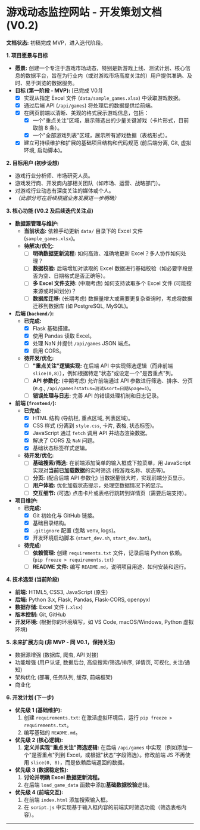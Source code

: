 # 游戏动态监控网站 - 开发策划文档 (V0.2)

**文档状态:** 初稿完成 MVP，进入迭代阶段。

**1. 项目愿景与目标**

*   **愿景:** 创建一个专注于游戏市场动态，特别是新游戏上线、测试计划、核心信息的数据平台，旨在为行业内（或对游戏市场高度关注的）用户提供准确、及时、易于浏览的数据服务。
*   **目标 (第一阶段 - MVP):** [已完成 V0.1]
    *   [X] 实现从指定 Excel 文件 (`data/sample_games.xlsx`) 中读取游戏数据。
    *   [X] 通过后端 API (`/api/games`) 将处理后的数据提供给前端。
    *   [X] 在网页前端以清晰、美观的格式展示游戏信息，包括：
        *   [X] 一个"重点关注"区域，展示筛选出的少量关键游戏（卡片形式，目前取前 8 条）。
        *   [X] 一个"全部游戏列表"区域，展示所有游戏数据（表格形式）。
    *   [X] 建立可持续维护和扩展的基础项目结构和代码规范 (前后端分离, Git, 虚拟环境, 启动脚本)。

**2. 目标用户 (初步设想)**

*   游戏行业分析师、市场研究人员。
*   游戏发行商、开发商内部相关团队（如市场、运营、战略部门）。
*   对游戏行业动态有深度关注的媒体或个人。
*   *（此部分可在后续根据业务发展进一步明确）*

**3. 核心功能 (V0.2 及后续迭代关注点)**

*   **数据源管理与维护:**
    *   **当前状态:** 依赖手动更新 `data/` 目录下的 Excel 文件 (`sample_games.xlsx`)。
    *   **待解决/优化:**
        *   [ ] **明确数据更新流程:** 如何高效、准确地更新 Excel？多人协作如何处理？
        *   [ ] **数据校验:** 后端增加对读取的 Excel 数据进行基础校验（如必要字段是否为空、日期格式是否正确等）。
        *   [ ] **多 Excel 文件支持:** (中期考虑) 如何支持读取多个 Excel 文件 (可能按来源或时间划分)？
        *   [ ] **数据库迁移:** (长期考虑) 数据量增大或需要更复杂查询时，考虑将数据迁移到数据库 (如 PostgreSQL, MySQL)。
*   **后端 (`backend/`):**
    *   **已完成:**
        *   [X] Flask 基础搭建。
        *   [X] 使用 Pandas 读取 Excel。
        *   [X] 处理 NaN 并提供 `/api/games` JSON 端点。
        *   [X] 启用 CORS。
    *   **待开发/优化:**
        *   [ ] **"重点关注"逻辑实现:** 在后端 API 中实现筛选逻辑（而非前端 `slice(0,8)`），例如根据特定"状态"或设定一个"是否重点"列。
        *   [ ] **API 参数化:** (中期考虑) 允许前端通过 API 参数进行筛选、排序、分页 (e.g., `/api/games?status=测试&sort=日期&page=1`)。
        *   [ ] **错误处理与日志:** 完善 API 的错误处理机制和日志记录。
*   **前端 (`frontend/`):**
    *   **已完成:**
        *   [X] HTML 结构 (导航栏, 重点区域, 列表区域)。
        *   [X] CSS 样式 (分离到 `style.css`, 卡片, 表格, 状态标签)。
        *   [X] JavaScript 通过 `fetch` 调用 API 并动态渲染数据。
        *   [X] 解决了 CORS 及 `NaN` 问题。
        *   [X] 基础状态标签样式逻辑。
    *   **待开发/优化:**
        *   [ ] **基础搜索/筛选:** 在前端添加简单的输入框或下拉菜单，用 JavaScript 实现对**当前已加载数据**的实时筛选 (按游戏名称、状态等)。
        *   [ ] **分页:** (配合后端 API 参数化) 当数据量很大时，实现前端分页显示。
        *   [ ] **用户体验:** 优化加载状态提示，处理空数据情况下的显示。
        *   [ ] **交互细节:** (可选) 点击卡片或表格行跳转到详情页（需要后端支持）。
*   **项目维护:**
    *   **已完成:**
        *   [X] Git 初始化与 GitHub 链接。
        *   [X] 基础目录结构。
        *   [X] `.gitignore` 配置 (忽略 venv, logs)。
        *   [X] 开发环境启动脚本 (`start_dev.sh`, `start_dev.bat`)。
    *   **待完成:**
        *   [ ] **依赖管理:** 创建 `requirements.txt` 文件，记录后端 Python 依赖。(`pip freeze > requirements.txt`)
        *   [ ] **README 文件:** 编写 `README.md`，说明项目用途、如何安装和运行。

**4. 技术选型 (当前阶段)**

*   **前端:** HTML5, CSS3, JavaScript (原生)
*   **后端:** Python 3.x, Flask, Pandas, Flask-CORS, openpyxl
*   **数据存储:** Excel 文件 (`.xlsx`)
*   **版本控制:** Git, GitHub
*   **开发环境:** (根据你的环境填写，如 VS Code, macOS/Windows, Python 虚拟环境)

**5. 未来扩展方向 (非 MVP - 同 V0.1，保持关注)**

*   数据源增强 (数据库, 爬虫, API 对接)
*   功能增强 (用户认证, 数据后台, 高级搜索/筛选/排序, 详情页, 可视化, 关注/通知)
*   架构优化 (部署, 任务队列, 缓存, 前端框架)
*   商业化

**6. 开发计划 (下一步)**

*   **优先级 1 (基础维护):**
    1.  创建 `requirements.txt`: 在激活虚拟环境后，运行 `pip freeze > requirements.txt`。
    2.  编写基础的 `README.md`。
*   **优先级 2 (核心逻辑):**
    1.  **定义并实现"重点关注"筛选逻辑:** 在后端 `/api/games` 中实现（例如添加一个"是否重点"列到 Excel，或根据"状态"字段筛选）。修改前端 JS 不再使用 `slice(0, 8)`，而是依赖后端返回的数据。
*   **优先级 3 (数据稳定性):**
    1.  **讨论并明确 Excel 数据更新流程。**
    2.  在后端 `load_game_data` 函数中添加**基础数据校验**逻辑。
*   **优先级 4 (前端交互):**
    1.  在前端 `index.html` 添加搜索输入框。
    2.  在 `script.js` 中实现基于输入框内容的前端实时筛选功能（筛选表格内容）。

--- 